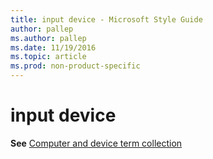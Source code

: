 ```yaml
---
title: input device - Microsoft Style Guide
author: pallep
ms.author: pallep
ms.date: 11/19/2016
ms.topic: article
ms.prod: non-product-specific
---
```


# input device

**See** [Computer and device term collection](/style-guide/a-z-word-list-term-collections/term-collections/computer-device-terms)
